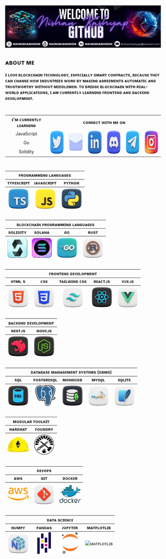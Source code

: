 <p align="center">
 <img src="https://github.com/mainishanhoon/mainishanhoon/blob/main/Assests/Github%20Cover%20Page.png" alt="Cover Page"/>
</p>

## ​ᴀʙᴏᴜᴛ ᴍᴇ
<b>ɪ ʟᴏᴠᴇ ʙʟᴏᴄᴋᴄʜᴀɪɴ ᴛᴇᴄʜɴᴏʟᴏɢʏ, ᴇѕᴘᴇᴄɪᴀʟʟʏ ѕᴍᴀʀᴛ ᴄᴏɴᴛʀᴀᴄᴛѕ, ʙᴇᴄᴀᴜѕᴇ ᴛʜᴇʏ ᴄᴀɴ ᴄʜᴀɴɢᴇ ʜᴏᴡ ɪɴᴅᴜѕᴛʀɪᴇѕ ᴡᴏʀᴋ ʙʏ ᴍᴀᴋɪɴɢ ᴀɢʀᴇᴇᴍᴇɴᴛѕ ᴀᴜᴛᴏᴍᴀᴛɪᴄ ᴀɴᴅ ᴛʀᴜѕᴛᴡᴏʀᴛʜʏ ᴡɪᴛʜᴏᴜᴛ ᴍɪᴅᴅʟᴇᴍᴇɴ. ᴛᴏ ʙʀɪᴅɢᴇ ʙʟᴏᴄᴋᴄʜᴀɪɴ ᴡɪᴛʜ ʀᴇᴀʟ-ᴡᴏʀʟᴅ ᴀᴘᴘʟɪᴄᴀᴛɪᴏɴѕ, ɪ ᴀᴍ ᴄᴜʀʀᴇɴᴛʟʏ ʟᴇᴀʀɴɪɴɢ ꜰʀᴏɴᴛᴇɴᴅ ᴀɴᴅ ʙᴀᴄᴋᴇɴᴅ ᴅᴇᴠᴇʟᴏᴘᴍᴇɴᴛ.</b>

<br/>

<table align="center">
    <tr>
      <th align="center" >ɪ'ᴍ ᴄᴜʀʀᴇɴᴛʟʏ ʟᴇᴀʀɴɪɴɢ</th>
      <th align="center" colspan="6">ᴄᴏɴɴᴇᴄᴛ ᴡɪᴛʜ ᴍᴇ ᴏɴ</th>
    </tr>
    <tr>
    <td align="center">JavaScript</td>
      <td align="center" rowspan="3">
        <a href="https://x.com/mainishanhoon" target="_blank">
          <img src="https://github.com/mainishanhoon/mainishanhoon/blob/main/Assests/Social%20Media/Twitter.png" width="80" height="80" alt="Twitter">
        </a>
      </td>
      <td align="center" rowspan="3">
        <a href="mailto:NishanKashyap@hotmail.com">
        <img src="https://github.com/mainishanhoon/mainishanhoon/blob/main/Assests/Social%20Media/Email.png" width="80" height="80" alt="Email">
        </a>
      </td>
      <td align="center" rowspan="3">
        <a href="https://www.linkedin.com/in/mainishanhoon" target="_blank">
          <img src="https://github.com/mainishanhoon/mainishanhoon/blob/main/Assests/Social%20Media/LinkedIn.png" width="80" height="80" alt="LinkedIn">
        </a>
      </td>
      <td align="center" rowspan="3">
        <a href="https://discordapp.com/users/531301893050204170" target="_blank">
          <img src="https://github.com/mainishanhoon/mainishanhoon/blob/main/Assests/Social%20Media/Discord.png" width="80" height="80" alt="Discord">
        </a>
      </td>
      <td align="center" rowspan="3">
        <a href="https://telegram.me/mainishanhoon" target="_blank">
          <img src="https://github.com/mainishanhoon/mainishanhoon/blob/main/Assests/Social%20Media/Telegram.png" width="80" height="80" alt="Telegram">
        </a>
      </td>
      <td align="center" rowspan="3">
        <a href="https://www.instagram.com/mainishanhoon" target="_blank">
          <img src="https://github.com/mainishanhoon/mainishanhoon/blob/main/Assests/Social%20Media/Instagram.png" width="80" height="80" alt="Instagram">
        </a>
      </td>
    </tr>
    <tr>
    <td align="center">Go</td>
    </tr>
    <tr>
    <td align="center">Solidity</td>
    </tr>
  </table>

<br/>


   <table align="left">
     <thead>
       <tr>
         <th scope="col" colspan ="3">ᴘʀᴏɢʀᴀᴍᴍɪɴɢ ʟᴀɴɢᴜᴀɢᴇѕ</th>
       </tr>
     </thead>
     <tbody>
          <tr>
         <td align ="center"><b>ᴛʏᴘᴇѕᴄʀɪᴘᴛ</b></td>
         <td align ="center"><b>ᴊᴀᴠᴀѕᴄʀɪᴘᴛ</b></td>
         <td align ="center"><b>ᴘʏᴛʜᴏɴ</b></td>
       </tr>
     </tbody>
     <tfoot>
       <tr>
         <td align ="center"><img src="https://github.com/mainishanhoon/mainishanhoon/blob/main/Assests/TypeScript.png" title="ᴛʏᴘᴇѕᴄʀɪᴘᴛ" alt="ᴛʏᴘᴇѕᴄʀɪᴘᴛ" width="70" height="70"/></td>
         <td align ="center"><img src="https://github.com/mainishanhoon/mainishanhoon/blob/main/Assests/JavaScript.png" title="ᴊᴀᴠᴀѕᴄʀɪᴘᴛ" alt="ᴊᴀᴠᴀѕᴄʀɪᴘᴛ" width="70" height="70"/></td>
         <td align ="center"><img src="https://github.com/mainishanhoon/mainishanhoon/blob/main/Assests/Python.png" title="ᴘʏᴛʜᴏɴ" alt="ᴘʏᴛʜᴏɴ" width="70" height="70"/></td>     
       </tr>
     </tfoot>
   </table>
   
   <table align="right">
     <thead>
       <tr>
         <th scope="col" colspan ="4">​​ʙʟᴏᴄᴋᴄʜᴀɪɴ ᴘʀᴏɢʀᴀᴍᴍɪɴɢ ʟᴀɴɢᴜᴀɢᴇѕ</th>
       </tr>
     </thead>
     <tbody>
          <tr>
         <td align ="center"><b>ѕᴏʟɪᴅɪᴛʏ</b></td>
         <td align ="center"><b>ѕᴏʟᴀɴᴀ</b></td>
         <td align ="center"><b>ɢᴏ</b></td>
         <td align ="center"><b>ʀᴜѕᴛ</b></td>
       </tr>
     </tbody>
     <tfoot>
       <tr>
         <td align ="center"><img src="https://github.com/mainishanhoon/mainishanhoon/blob/main/Assests/Solidity.png" title="ѕᴏʟɪᴅɪᴛʏ" alt="ѕᴏʟɪᴅɪᴛʏ" width="65" height="65"/></td>
         <td align ="center"><img src="https://github.com/mainishanhoon/mainishanhoon/blob/main/Assests/Solana.png" title="ѕᴏʟᴀɴᴀ" alt="ѕᴏʟᴀɴᴀ" width="65" height="65"/></td> 
         <td align ="center"><img src="https://github.com/mainishanhoon/mainishanhoon/blob/main/Assests/Golang.png" title="ɢᴏʟᴀɴɢ" alt="ɢᴏʟᴀɴɢ" width="70" height="70"/></td>
         <td align ="center"><img src="https://github.com/mainishanhoon/mainishanhoon/blob/main/Assests/Rust.png" title="ʀᴜѕᴛ"  alt="ʀᴜѕᴛ" width="70" height="70"/></td>     
       </tr>
     </tfoot>
   </table>
   
   <br/>
   
   <table align="left">
     <thead>
       <tr>
         <th scope="col" colspan ="5">ꜰʀᴏɴᴛᴇɴᴅ ᴅᴇᴠᴇʟᴏᴘᴍᴇɴᴛ</th>
       </tr>
     </thead>
     <tbody>
          <tr>
         <td align ="center"><b>ʜᴛᴍʟ ƽ</b></td>
         <td align ="center"><b>ᴄѕѕ</b></td>
         <td align ="center"><b>ᴛᴀɪʟᴡɪɴᴅ ᴄѕѕ</b></td>
         <td align ="center"><b>ʀᴇᴀᴄᴛ.ᴊѕ</b></td>
         <td align ="center"><b>ᴠᴜᴇ.ᴊѕ</b></td>
       </tr>
     </tbody>
     <tfoot>
       <tr>
         <td align ="center"><img src="https://github.com/mainishanhoon/mainishanhoon/blob/main/Assests/HTML5.png" title="ʜᴛᴍʟ ƽ" alt="ʜᴛᴍʟ ƽ" width="70" height="70"/></td>
         <td align ="center"><img src="https://github.com/mainishanhoon/mainishanhoon/blob/main/Assests/CSS.png" title="ᴄѕѕ" alt="ᴄѕѕ" width="70" height="70"/></td>
         <td align ="center"><img src="https://github.com/mainishanhoon/mainishanhoon/blob/main/Assests/Tailwind%20CSS.png" title="ᴛᴀɪʟᴡɪɴᴅ ᴄѕѕ" alt="ᴛᴀɪʟᴡɪɴᴅ ᴄѕѕ" width="70" height="70"/></td>     
         <td align ="center"><img src="https://github.com/mainishanhoon/mainishanhoon/blob/main/Assests/React.js.png" title="ʀᴇᴀᴄᴛ.ᴊѕ" alt="ʀᴇᴀᴄᴛ.ᴊѕ" width="70" height="70"/></td>     
         <td align ="center"><img src="https://github.com/mainishanhoon/mainishanhoon/blob/main/Assests/Vue.js.png" title="ᴠᴜᴇ.ᴊѕ" alt="ᴠᴜᴇ.ᴊѕ" width="70" height="70"/></td>
       </tr>
     </tfoot>
   </table>
   
   <table align="right">
     <thead>
       <tr>
         <th scope="col" colspan ="2">ʙᴀᴄᴋᴇɴᴅ ᴅᴇᴠᴇʟᴏᴘᴍᴇɴᴛ</th>
       </tr>
     </thead>
     <tbody>
       <tr>
         <td align ="center"><b>ɴᴇѕᴛ.ᴊѕ</b></td>
         <td align ="center"><b>ɴᴏᴅᴇ.ᴊѕ</b></td>
       </tr>
     </tbody>
     <tfoot>
       <tr>
         <td align ="center"><img src="https://github.com/mainishanhoon/mainishanhoon/blob/main/Assests/Nest.js.png" title="ɴᴇѕᴛ.ᴊѕ" alt="ɴᴇѕᴛ.ᴊѕ" width="70" height="70"/></td>
         <td align ="center"><img src="https://github.com/mainishanhoon/mainishanhoon/blob/main/Assests/Node.js.png" title="ɴᴏᴅᴇ.ᴊѕ"  alt="ɴᴏᴅᴇ.ᴊѕ" width="70" height="70"/></td>     
       </tr>
     </tfoot>
   </table>
   
   <br/>
   
   <table align="left">
     <thead>
       <tr>
         <th scope="col" colspan ="5">​​ᴅᴀᴛᴀʙᴀѕᴇ ᴍᴀɴᴀɢᴇᴍᴇɴᴛ ѕʏѕᴛᴇᴍѕ (ᴅʙᴍѕ)</th>
       </tr>
     </thead>
     <tbody>
          <tr>
         <td align ="center"><b>ѕǫ​​ʟ</b></td>
         <td align ="center"><b>ᴘᴏѕᴛɢʀᴇѕǫʟ</b></td>
         <td align ="center"><b>ᴍᴏɴɢᴏᴅʙ</b></td>
         <td align ="center"><b>ᴍʏѕ​​ǫʟ</b></td>
         <td align ="center"><b>ѕǫʟɪᴛᴇ</b></td>
       </tr>
     </tbody>
     <tfoot>
       <tr>
         <td align ="center"><img src="https://github.com/mainishanhoon/mainishanhoon/blob/main/Assests/SQL.png" title="ѕǫ​​ʟ" alt="ѕǫ​​ʟ" width="70" height="70"/></td>
         <td align ="center"><img src="https://github.com/devicons/devicon/blob/master/icons/postgresql/postgresql-original.svg" title="ᴘᴏѕᴛɢʀᴇѕǫ​​ʟ" alt="ᴘᴏѕᴛɢʀᴇѕǫ​​ʟ" width="70" height="70"/></td>
         <td align ="center"><img src="https://github.com/mainishanhoon/mainishanhoon/blob/main/Assests/MongoDB.png" title="ᴍᴏɴɢᴏᴅʙ" alt="ᴍᴏɴɢᴏᴅʙ" width="70" height="70"/></td>     
         <td align ="center"><img src="https://github.com/mainishanhoon/mainishanhoon/blob/main/Assests/MySQL.png" title="ᴍʏѕǫ​​ʟ" alt="ᴍʏѕǫ​​ʟ" width="70" height="70"/></td>     
         <td align ="center"><img src="https://github.com/mainishanhoon/mainishanhoon/blob/main/Assests/SQLite.png" title="ѕ🇶​ǫʟɪᴛᴇ" alt="ѕǫ​​ʟɪᴛᴇ" width="70" height="70"/></td>     
       </tr>
     </tfoot>
   </table>
   
   <table align="right">
     <thead>
       <tr>
         <th scope="col" colspan ="2">​​ᴍᴏᴅᴜʟᴀʀ ᴛᴏᴏʟᴋɪᴛ</th>
       </tr>
     </thead>
     <tbody>
          <tr>
         <td align ="center"><b>ʜᴀʀᴅʜᴀᴛ</b></td>
         <td align ="center"><b>ꜰᴏᴜɴᴅʀʏ</b></td>
       </tr>
     </tbody>
     <tfoot>
       <tr>
         <td align ="center"><img src="https://github.com/devicons/devicon/blob/master/icons/hardhat/hardhat-original.svg" title="ʜᴀʀᴅʜᴀᴛ" alt="ʜᴀʀᴅʜᴀᴛ" width="70" height="70"/></td>
         <td align ="center"><img src="https://github.com/foundry-rs/.github/blob/main/profile/logo.png" title="ꜰᴏᴜɴᴅʀʏ" alt="ꜰᴏᴜɴᴅʀʏ" width="70" height="70"/></td>
       </tr>
     </tfoot>
   </table>
   
   <br/>
   
   <table align="left">
     <thead>
       <tr>
         <th scope="col" colspan ="3">ᴅᴇᴠᴏᴘѕ</th>
       </tr>
     </thead>
     <tbody>
          <tr>
         <td align ="center"><b>ᴀᴡѕ</b></td>
         <td align ="center"><b>ɢɪᴛ</b></td>
         <td align ="center"><b>ᴅᴏᴄᴋᴇʀ</b></td>
       </tr>
     </tbody>
     <tfoot>
       <tr>
         <td align ="center"><img src="https://github.com/devicons/devicon/blob/master/icons/amazonwebservices/amazonwebservices-plain-wordmark.svg" title="ᴀᴡѕ" alt="ᴀᴡѕ" width="70" height="70"/></td>
         <td align ="center"><img src="https://github.com/mainishanhoon/mainishanhoon/blob/main/Assests/Git.png" title="ɢɪᴛ" alt="ɢɪᴛ" width="70" height="70"/></td>
         <td align ="center"><img src="https://github.com/devicons/devicon/blob/master/icons/docker/docker-original-wordmark.svg" title="ᴅᴏᴄᴋᴇʀ" alt="ᴅᴏᴄᴋᴇʀ" width="70" height="70"/></td>
       </tr>
     </tfoot>
   </table>
   
   <table align="right">
     <thead>
       <tr>
         <th scope="col" colspan ="4">ᴅᴀᴛᴀ ѕᴄɪᴇɴᴄᴇ</th>
       </tr>
     </thead>
     <tbody>
          <tr>
         <td align ="center"><b>ɴᴜᴍᴘʏ</b></td>
         <td align ="center"><b>ᴘᴀɴᴅᴀѕ</b></td>
         <td align ="center"><b>ᴊᴜᴘʏᴛᴇʀ</b></td>
         <td align ="center"><b>ᴍᴀᴛᴘʟᴏᴛʟɪʙ</b></td>
       </tr>
     </tbody>
     <tfoot>
       <tr>
         <td align ="center"><img src="https://github.com/mainishanhoon/mainishanhoon/blob/main/Assests/NumPy.png" title="ɴᴜᴍᴘʏ" alt="ɴᴜᴍᴘʏ" width="70" height="70"/></td>
         <td align ="center"><img src="https://github.com/devicons/devicon/blob/master/icons/pandas/pandas-original.svg" title="ᴘᴀɴᴅᴀѕ" alt="ᴘᴀɴᴅᴀѕ" width="70" height="70"/></td>
         <td align ="center"><img src="https://github.com/devicons/devicon/blob/master/icons/jupyter/jupyter-original.svg" title="ᴊᴜᴘʏᴛᴇʀ" alt="ᴊᴜᴘʏᴛᴇʀ" width="70" height="70"/></td> 
         <td align ="center"><img src="https://upload.wikimedia.org/wikipedia/commons/thumb/8/84/Matplotlib_icon.svg/2048px-Matplotlib_icon.svg.png" title="ᴍᴀᴛᴘʟᴏᴛʟɪʙ" alt="ᴍᴀᴛᴘʟᴏᴛʟɪʙ" width="70" height="70"/></td>
       </tr>
     </tfoot>
   </table>
   
<br/>

<!--
## ​🇵​​🇷​​🇴​​🇬​​🇷​​🇦​​🇲​​🇲​​🇮​​🇳​​🇬​ ​🇱​​🇦​​🇳​​🇬​​🇺​​🇦​​🇬​​🇪​​🇸​
| JavaScript | Go | Solidity | Python3 |
|:----------:|:----------:|:----------:|:----------:|
|<img src="https://github.com/mainishanhoon/mainishanhoon/blob/main/Assests/JavaScript.png" title="JavaScript" alt="JavaScript" width="80" height="80"/>|<img src="https://github.com/mainishanhoon/mainishanhoon/blob/main/Assests/Golang.png" title="Golang" alt="Golang" width="80" height="80"/>|<img src="https://github.com/devicons/devicon/blob/master/icons/solidity/solidity-original.svg" title="Solidity" alt="Solidity" width="80" height="80"/>|<img src="https://github.com/mainishanhoon/mainishanhoon/blob/main/Assests/Python.png" title="Python"  alt="Python" width="80" height="80"/>|


## 🇫​​🇷​​🇴​​🇳​​🇹​​🇪​​🇳​​🇩​ ​🇩​​🇪​​🇻​​🇪​​🇱​​🇴​​🇵​​🇪​​🇲​​🇪​​🇳​​🇹​
| HTML5 | CSS | Tailwind CSS |
|:----------:|:----------:|:----------:|
|<img src="https://github.com/mainishanhoon/mainishanhoon/blob/main/Assests/HTML5.png" title="HTML5" alt="HTML5" width="80" height="80"/>|<img src="https://github.com/mainishanhoon/mainishanhoon/blob/main/Assests/CSS.png" title="CSS" alt="CSS" width="80" height="80"/>|<img src="https://github.com/mainishanhoon/mainishanhoon/blob/main/Assests/Tailwind%20CSS.png" title="React.js" alt="React.js" width="80" height="80"/>|


## ​🇧​​🇦​​🇨​​🇰​​🇪​​🇳​​🇩​ ​🇩​​🇪​​🇻​​🇪​​🇱​​🇴​​🇵​​🇪​​🇲​​🇪​​🇳​​🇹​
| Node.js |
|:---------:|
|<img src="https://github.com/mainishanhoon/mainishanhoon/blob/main/Assests/Node.js.png" title="Node.js" alt="Node.js" width="80" height="80"/>|


## ​🇩​​🇦​​🇹​​🇦​ ​🇸​​🇨​​🇮​​🇪​​🇳​​🇨​​🇪
| Numpy | Pandas |  Jupyter | Matplotlib |
|:----------:|:----------:|:----------:|:----------:|
|<img src="https://github.com/mainishanhoon/mainishanhoon/blob/main/Assests/NumPy.png" title="Numpy" alt="Numpy" width="80" height="80"/>|<img src="https://github.com/devicons/devicon/blob/master/icons/pandas/pandas-original.svg" title="Pandas" alt="Pandas" width="80" height="80"/>|<img src="https://github.com/devicons/devicon/blob/master/icons/jupyter/jupyter-original-wordmark.svg" title="Jupyter" alt="Jupyter" width="80" height="80"/>|<img src="https://github.com/devicons/devicon/blob/master/icons/matplotlib/matplotlib-original.svg" title="Matplotlib" alt="Matplotlib" width="80" height="80"/>|

## ​🇩​​🇦​​🇹​​🇦​​🇧​​🇦​​🇸​​🇪​ ​🇲​​🇦​​🇳​​🇦​​🇬​​🇪​​🇲​​🇪​​🇳​​🇹​ ​🇸​​🇾​​🇸​​🇹​​🇪​​🇲​​🇸​ (​🇩​​🇧​​🇲​​🇸​)
| SQL | PostgreSQL | MongoDB | MySQL | SQLite |
|:-------:|:-------:|:-------:|:-------:|:-------:|
|<img src="https://github.com/mainishanhoon/mainishanhoon/blob/main/Assests/SQL.png" title="SQL" alt="SQL" width="80" height="80"/>|<img src="https://github.com/devicons/devicon/blob/master/icons/postgresql/postgresql-original.svg" title="PostgreSQL" alt="PostgreSQL" width="80" height="80"/>|<img src="https://github.com/mainishanhoon/mainishanhoon/blob/main/Assests/MongoDB.png" title="MongoDB" alt="MongoDB" width="80" height="80"/>|<img src="https://github.com/mainishanhoon/mainishanhoon/blob/main/Assests/MySQL.png" title="MySQL" alt="MySQL" width="80" height="80"/>|<img src="https://github.com/mainishanhoon/mainishanhoon/blob/main/Assests/SQLite.png" title="SQLite" alt="SQLite" width="80" height="80"/>|

## ​🇲​​🇴​​🇩​​🇺​​🇱​​🇦​​🇷​ ​🇹​​🇴​​🇴​​🇱​​🇰​​🇮​​🇹​
| HardHat | Foundry |
|:----------:|:----------:|
|<img src="https://github.com/devicons/devicon/blob/master/icons/hardhat/hardhat-original.svg" title="Hardhat" alt="Hardhat" width="80" height="80"/>|<img src="https://github.com/mainishanhoon/mainishanhoon/blob/main/Assests/FoundrySS.jpeg" title="Foundry" alt="Foundry" width="159" height="80"/>|

## ​🇩​​🇪​​🇻​​🇴​​🇵​​🇸
| Git | Docker |
|:----------:|:----------:|
|<img src="https://github.com/mainishanhoon/mainishanhoon/blob/main/Assests/Git.png" title="Git" alt="Git" width="80" height="80"/>|<img src="https://github.com/devicons/devicon/blob/master/icons/docker/docker-original-wordmark.svg" title="Docker" alt="Docker" width="80" height="80"/>|
-->
<!-- ## ​🇮​​🇳​​🇹​​🇪​​🇬​​🇷​​🇦​​🇹​​🇪​​🇩​ ​🇩​​🇪​​🇻​​🇪​​🇱​​🇴​​🇵​​🇲​​🇪​​🇳​​🇹​ ​🇪​​🇳​​🇻​​🇮​​🇷​​🇴​​🇳​​🇲​​🇪​​🇳​​🇹​ (​🇮​​🇩​​🇪​) -->
